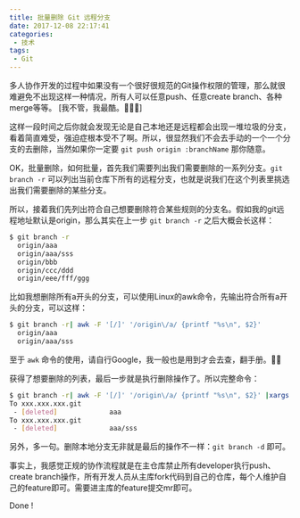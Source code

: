 ```yaml
---
title: 批量删除 Git 远程分支
date: 2017-12-08 22:17:41
categories:
 - 技术
tags:
 - Git
---
```


多人协作开发的过程中如果没有一个很好很规范的Git操作权限的管理，那么就很难避免不出现这样一种情况，所有人可以任意push、任意create branch、各种merge等等。 [我不管，我最酷。🙅🏻‍♂️]

这样一段时间之后你就会发现无论是自己本地还是远程都会出现一堆垃圾的分支，看着简直难受，强迫症根本受不了啊。所以，很显然我们不会去手动的一个一个分支的去删除，当然如果你一定要 `git push origin :branchName` 那你随意。

OK，批量删除，如何批量，首先我们需要列出我们需要删除的一系列分支。`git branch -r` 可以列出当前仓库下所有的远程分支，也就是说我们在这个列表里挑选出我们需要删除的某些分支。

所以，接着我们先列出符合自己想要删除符合某些规则的分支名。假如我的git远程地址默认是origin，那么其实在上一步 `git branch -r` 之后大概会长这样：

```bash
$ git branch -r
  origin/aaa
  origin/aaa/sss
  origin/bbb
  origin/ccc/ddd
  origin/eee/fff/ggg
```

比如我想删除所有a开头的分支，可以使用Linux的awk命令，先输出符合所有a开头的分支，可以这样：

```bash
$ git branch -r| awk -F '[/]' '/origin\/a/ {printf "%s\n", $2}'
  origin/aaa
  origin/aaa/sss
```

至于 `awk` 命令的使用，请自行Google，我一般也是用到才会去查，翻手册。🤦‍♂️

获得了想要删除的列表，最后一步就是执行删除操作了。所以完整命令：

```bash
$ git branch -r| awk -F '[/]' '/origin\/a/ {printf "%s\n", $2}' |xargs -I{} git push origin :{}
To xxx.xxx.xxx.git
 - [deleted]             aaa
To xxx.xxx.xxx.git
 - [deleted]             aaa/sss
```

另外，多一句。删除本地分支无非就是最后的操作不一样：`git branch -d` 即可。

事实上，我感觉正规的协作流程就是在主仓库禁止所有developer执行push、create branch操作，所有开发人员从主库fork代码到自己的仓库，每个人维护自己的feature即可。需要进主库的feature提交mr即可。

Done !
